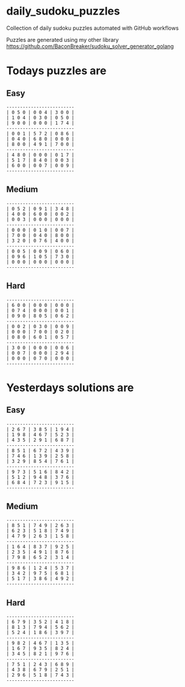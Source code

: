 
# daily_sudoku_puzzles 

Collection of daily sudoku puzzles automated with GitHub workflows 

Puzzles are generated using my other library https://github.com/BaconBreaker/sudoku_solver_generator_golang 
 

# Todays puzzles are 

## Easy 

```
-------------------------
| 0 5 0 | 0 0 4 | 3 0 0 | 
| 1 0 4 | 0 3 0 | 0 5 0 | 
| 9 0 0 | 0 0 0 | 1 7 4 | 
-------------------------
| 0 0 1 | 5 7 2 | 0 8 6 | 
| 0 4 0 | 6 8 0 | 0 0 0 | 
| 8 0 0 | 4 9 1 | 7 0 0 | 
-------------------------
| 4 8 0 | 0 0 0 | 0 1 7 | 
| 5 1 7 | 8 4 0 | 0 0 3 | 
| 6 0 0 | 0 0 7 | 0 0 9 | 
-------------------------
```
## Medium 

```
-------------------------
| 0 5 2 | 0 9 1 | 3 4 8 | 
| 4 0 0 | 6 0 0 | 0 0 2 | 
| 0 0 3 | 0 0 0 | 0 0 0 | 
-------------------------
| 0 0 0 | 0 1 0 | 0 0 7 | 
| 7 0 0 | 0 4 0 | 8 0 0 | 
| 3 2 0 | 0 7 6 | 4 0 0 | 
-------------------------
| 0 0 5 | 0 0 9 | 0 6 0 | 
| 0 9 6 | 1 0 5 | 7 3 0 | 
| 0 0 0 | 0 0 0 | 0 0 0 | 
-------------------------
```
## Hard 

```
-------------------------
| 6 0 0 | 0 0 0 | 0 0 0 | 
| 0 7 4 | 0 0 0 | 0 0 1 | 
| 0 9 0 | 8 0 5 | 0 6 2 | 
-------------------------
| 0 0 2 | 0 3 0 | 0 0 9 | 
| 0 0 0 | 7 0 0 | 0 2 0 | 
| 0 8 0 | 6 0 1 | 0 5 7 | 
-------------------------
| 3 0 0 | 0 0 0 | 0 0 6 | 
| 0 0 7 | 0 0 0 | 2 9 4 | 
| 0 0 0 | 0 7 0 | 0 0 0 | 
-------------------------
```
# Yesterdays solutions are 

## Easy 

```
-------------------------
| 2 6 7 | 3 8 5 | 1 9 4 | 
| 1 9 8 | 4 6 7 | 5 2 3 | 
| 4 3 5 | 2 9 1 | 6 8 7 | 
-------------------------
| 8 5 1 | 6 7 2 | 4 3 9 | 
| 7 4 6 | 1 3 9 | 2 5 8 | 
| 3 2 9 | 8 5 4 | 7 6 1 | 
-------------------------
| 9 7 3 | 5 1 6 | 8 4 2 | 
| 5 1 2 | 9 4 8 | 3 7 6 | 
| 6 8 4 | 7 2 3 | 9 1 5 | 
-------------------------
```
## Medium 

```
-------------------------
| 8 5 1 | 7 4 9 | 2 6 3 | 
| 6 2 3 | 5 1 8 | 7 4 9 | 
| 4 7 9 | 2 6 3 | 1 5 8 | 
-------------------------
| 1 6 4 | 8 3 7 | 9 2 5 | 
| 2 3 5 | 4 9 1 | 8 7 6 | 
| 7 9 8 | 6 5 2 | 3 1 4 | 
-------------------------
| 9 8 6 | 1 2 4 | 5 3 7 | 
| 3 4 2 | 9 7 5 | 6 8 1 | 
| 5 1 7 | 3 8 6 | 4 9 2 | 
-------------------------
```
## Hard 

```
-------------------------
| 6 7 9 | 3 5 2 | 4 1 8 | 
| 8 1 3 | 7 9 4 | 5 6 2 | 
| 5 2 4 | 1 8 6 | 3 9 7 | 
-------------------------
| 9 8 2 | 4 6 7 | 1 3 5 | 
| 1 6 7 | 9 3 5 | 8 2 4 | 
| 3 4 5 | 8 2 1 | 9 7 6 | 
-------------------------
| 7 5 1 | 2 4 3 | 6 8 9 | 
| 4 3 8 | 6 7 9 | 2 5 1 | 
| 2 9 6 | 5 1 8 | 7 4 3 | 
-------------------------
```
